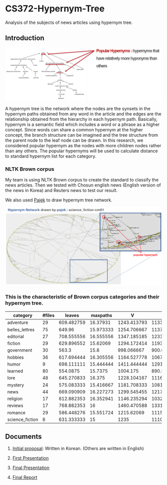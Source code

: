 # CS372-Hypernym-Tree

Analysis of the subjects of news articles using hypernym tree.

## Introduction

![alt tag](intro1.png)

A hypernym tree is the network where the nodes are the synsets in the hypernym paths obtained from any word in the article and the edges are the relationship obtained from the hierarchy in each hypernym path. Basically, hypernym is a semantic field which includes a word or a phrase as a higher concept. Since words can share a common hypernym at the higher concept, the branch structure can be imagined and the tree structure from the parent node to the leaf node can be drawn. In this research, we considered popular hypernym as the nodes with more children nodes rather than any others. The popular hypernyms will be used to calculate distance to standard hypernym list for each category.

### NLTK Brown corpus

My team is using NLTK Brown corpus to create the standard to classify the news articles. Then we tested with Chosun english news (English version of the news in Korea) and Reuters news to test our result.

We also used [Pajek](http://vlado.fmf.uni-lj.si/pub/networks/pajek/) to draw hypernym tree network.

![alt tag](intro2.png)

### This is the characteristic of Brown corpus categories and their hypernym tree.

category | #files | leaves | maxpaths | V | E
-------- | ------ | ------ | -------- | - | -
adventure | 29 | 609.482759 | 16.37931 | 1243.413793 | 1133.241379
belles_lettres | 75 | 649.96 | 15.973333 | 1254.706667 | 1137.626667
editorial | 27 | 708.555556 | 16.555556 | 1347.185185 | 1233.925926
fiction | 29 | 629.896552 | 15.62069 | 1294.172414 | 1193.517241
government | 30 | 563.3 | 15.8 | 998.066667 | 900.633333
hobbies | 36 | 617.694444 | 16.305556 | 1164.527778 | 1067.388889
humor | 9 | 698.111111 | 15.444444 | 1411.444444 | 1291.444444
learned | 80 | 554.0875 | 15.7375 | 1004.175 | 890.525
lore | 48 | 645.270833 | 16.375 | 1228.104167 | 1116.166667
mystery | 24 | 575.083333 | 15.416667 | 1181.708333 | 1081.375
news | 44 | 669.090909 | 16.227273 | 1299.545455 | 1217.068182
religion | 17 | 612.882353 | 16.352941 | 1146.235294 | 1032.588235
reviews | 17 | 768.882353 | 16 | 1460.470588 | 1331.470588
romance | 29 | 586.448276 | 15.551724 | 1215.62069 | 1115.137931
science_fiction | 6 | 631.333333 | 15 | 1235 | 1110.666667


## Documents

1. [Initial proposal](1_NLP_Proposal.pdf): Written in Korean. (Others are written in English)

2. [First Presentation](2_NLP_First_Presentation.pdf)

3. [Final Presentation](3_NLP_Final_Presentation.pdf)

4. [Final Report](4_NLP_Final_Report.pdf)
